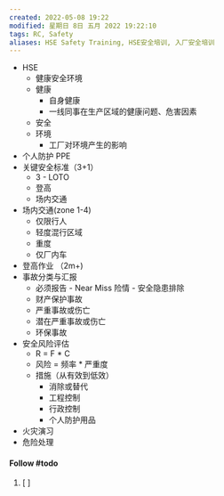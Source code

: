 ```yaml
---
created: 2022-05-08 19:22
modified: 星期日 8日 五月 2022 19:22:10
tags: RC, Safety
aliases: HSE Safety Training, HSE安全培训, 入厂安全培训
---
```


-   HSE
	-   健康安全环境
	-   健康
		-   自身健康
		-   一线同事在生产区域的健康问题、危害因素
	-   安全
	-   环境
		-   工厂对环境产生的影响
-   个人防护 PPE
-   关键安全标准（3+1）
	-   3 - LOTO
	-   登高
	-   场内交通
-   场内交通(zone 1-4)
	-   仅限行人
	-   轻度混行区域
	-   重度
	-   仅厂内车
-   登高作业 （2m+)
-   事故分类与汇报
	-   必须报告 - Near Miss 险情
			-   安全隐患排除
	-   财产保护事故
	-   严重事故或伤亡
	-   潜在严重事故或伤亡
	-   环保事故
-   安全风险评估
	-   R = F * C
	-   风险 = 频率 * 严重度
	-   措施（从有效到低效）
		-   消除或替代
		-   工程控制
		-   行政控制
		-   个人防护用品
-   火灾演习
-   危险处理

#### Follow #todo 
1. [ ] 